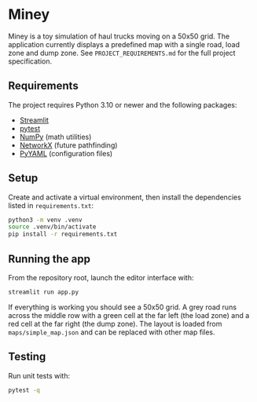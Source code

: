 # Miney

Miney is a toy simulation of haul trucks moving on a 50x50 grid. The application currently displays a predefined map with a single road, load zone and dump zone.
See `PROJECT_REQUIREMENTS.md` for the full project specification.

## Requirements
The project requires Python 3.10 or newer and the following packages:

- [Streamlit](https://streamlit.io)
- [pytest](https://docs.pytest.org/)
- [NumPy](https://numpy.org/) (math utilities)
- [NetworkX](https://networkx.org/) (future pathfinding)
- [PyYAML](https://pyyaml.org/) (configuration files)

## Setup
Create and activate a virtual environment, then install the dependencies listed
in `requirements.txt`:

```bash
python3 -m venv .venv
source .venv/bin/activate
pip install -r requirements.txt
```

## Running the app
From the repository root, launch the editor interface with:

```bash
streamlit run app.py
```

If everything is working you should see a 50x50 grid. A grey road runs
across the middle row with a green cell at the far left (the load zone)
and a red cell at the far right (the dump zone). The layout is loaded
from `maps/simple_map.json` and can be replaced with other map files.

## Testing
Run unit tests with:

```bash
pytest -q
```
